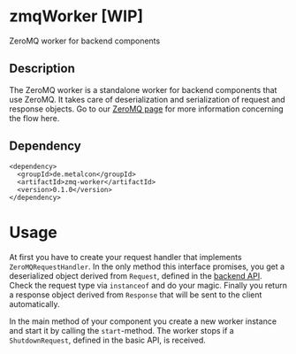 # zmqWorker [WIP]

ZeroMQ worker for backend components

## Description

The ZeroMQ worker is a standalone worker for backend components that use ZeroMQ.
It takes care of deserialization and serialization of request and response objects.
Go to our [ZeroMQ page](../../../main/wiki/techZeroMQ) for more information concerning the flow here.

## Dependency

    <dependency>
      <groupId>de.metalcon</groupId>
      <artifactId>zmq-worker</artifactId>
      <version>0.1.0</version>
    </dependency>

# Usage

At first you have to create your request handler that implements `ZeroMQRequestHandler`.
In the only method this interface promises, you get a deserialized object derived from `Request`, defined in the [backend API](../../../backendApi).
Check the request type via `instanceof` and do your magic.
Finally you return a response object derived from `Response` that will be sent to the client automatically.

In the main method of your component you create a new worker instance and start it by calling the `start`-method.
The worker stops if a `ShutdownRequest`, defined in the basic API, is received.
